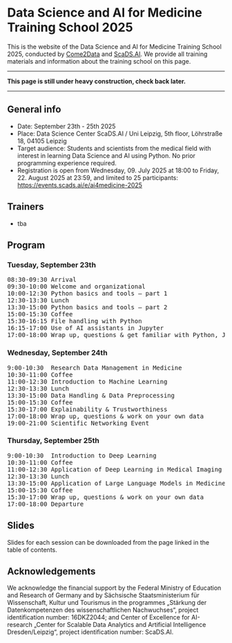 # Data Science and AI for Medicine Training School 2025

This is the website of the Data Science and AI for Medicine Training School 2025, conducted by [Come2Data](https://come2data.de/) and [ScaDS.AI](https://scads.ai/). We provide all training materials and information about the training school on this page.

---

**This page is still under heavy construction, check back later.**

---

## General info

* Date: September 23th - 25th 2025
* Place: Data Science Center ScaDS.AI / Uni Leipzig, 5th floor, Löhrstraße 18, 04105 Leipzig
* Target audience: Students and scientists from the medical field with interest in learning Data Science and AI using Python. No prior programming experience required.
* Registration is open from Wednesday, 09. July 2025 at 18:00 to Friday, 22. August 2025 at 23:59, and limited to 25 participants: https://events.scads.ai/e/ai4medicine-2025

## Trainers

* tba

## Program

### Tuesday, September 23th

<pre>
08:30-09:30	Arrival
09:30-10:00	Welcome and organizational
10:00-12:30	Python basics and tools – part 1
12:30-13:30	Lunch
13:30-15:00	Python basics and tools – part 2 
15:00-15:30	Coffee
15:30-16:15	File handling with Python 
16:15-17:00	Use of AI assistants in Jupyter
17:00-18:00	Wrap up, questions & get familiar with Python, Jupyter and AI assistant
</pre>

### Wednesday, September 24th

<pre>
9:00-10:30	Research Data Management in Medicine 
10:30-11:00	Coffee
11:00-12:30	Introduction to Machine Learning 
12:30-13:30	Lunch
13:30-15:00	Data Handling & Data Preprocessing
15:00-15:30	Coffee
15:30-17:00	Explainability & Trustworthiness
17:00-18:00	Wrap up, questions & work on your own data
19:00-21:00	Scientific Networking Event
</pre>

### Thursday, September 25th

<pre>
9:00-10:30	Introduction to Deep Learning
10:30-11:00	Coffee
11:00-12:30	Application of Deep Learning in Medical Imaging (Radiology)
12:30-13:30	Lunch
13:30-15:00	Application of Large Language Models in Medicine
15:00-15:30	Coffee
15:30-17:00	Wrap up, questions & work on your own data
17:00-18:00	Departure	
</pre>

## Slides

Slides for each session can be downloaded from the page linked in the table of contents.

## Acknowledgements

We acknowledge the financial support by the Federal Ministry of Education and Research of Germany and by Sächsische Staatsministerium für Wissenschaft, Kultur und Tourismus in the programmes „Stärkung der Datenkompetenzen des wissenschaftlichen Nachwuchses“, project identification number: 16DKZ2044; and Center of Excellence for AI-research „Center for Scalable Data Analytics and Artificial Intelligence Dresden/Leipzig“, project identification number: ScaDS.AI.